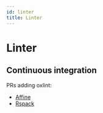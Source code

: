 ```yaml
---
id: linter
title: Linter
---
```


# Linter

## Continuous integration

PRs adding oxlint:

- [Affine](https://github.com/toeverything/AFFiNE/pull/4867)
- [Rspack](https://github.com/web-infra-dev/rspack/pull/3999)
